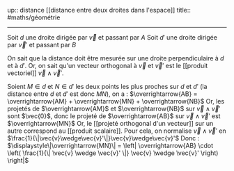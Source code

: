 up:: distance [[distance entre deux droites dans l'espace]] 
title:: 
#maths/géométrie 

---


Soit $d$ une droite dirigée par $\vec{v}$ et passant par $A$
Soit $d'$ une droite dirigée par $\vec{v}'$ et passant par $B$

On sait que la distance doit être mesurée sur une droite perpendiculaire à $d$ et à $d'$.
Or, on sait qu'un vecteur orthogonal à $\vec{v}$ et $\vec{v}'$ est le [[produit vectoriel]] $\vec{v} \wedge \vec{v}'$.

Soient $M\in d$ et $N \in d'$ les deux points les plus proches sur $d$ et $d'$ (la distance entre $d$ et $d'$ est donc $MN$), on a :
$\overrightarrow{AB} = \overrightarrow{AM} + \overrightarrow{MN} + \overrightarrow{NB}$
Or, les projetés de $\overrightarrow{AM}$ et $\overrightarrow{NB}$ sur $\vec{v} \wedge \vec{v}'$ sont $\vec{0}$, donc le projeté de $\overrightarrow{AB}$ sur $\vec{v} \wedge \vec{v}'$ est $\overrightarrow{MN}$
Or, le [[projeté orthogonal d'un vecteur]] sur un autre correspond au [[produit scalaire]].
Pour cela, on normalise $\vec{v}\wedge\vec{v}'$ en $\frac{1}{\|\vec{v}\wedge\vec{v}'\|}\vec{v}\wedge\vec{v}'$
Donc : $\displaystyle\|\overrightarrow{MN}\| = \left| \overrightarrow{AB} \cdot \left( \frac{1}{\| \vec{v} \wedge \vec{v}' \|} \vec{v} \wedge \vec{v}' \right) \right|$ 


